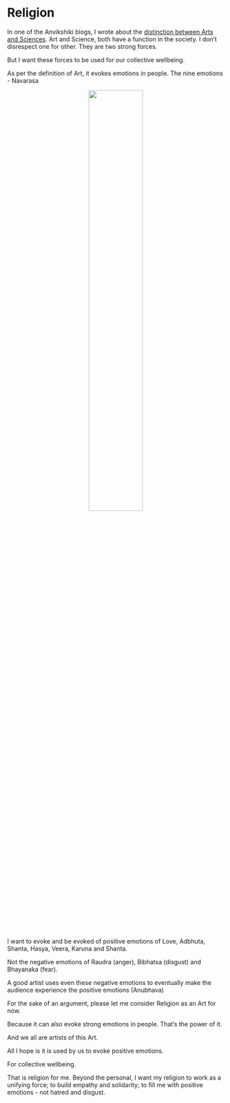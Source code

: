 # Religion

In one of the Anvikshiki blogs, I wrote about the [distinction between Arts and Sciences](https://d-saikrishna.github.io/Blogs/Anviksiki/art-science.html). Art and Science, both have a function in the society. I don’t disrespect one for other. They are two strong forces.

But I want these forces to be used for our collective wellbeing.

As per the definition of Art, it evokes emotions in people. The nine emotions - Navarasa
<div style="text-align: center"><img src="religion/navarasa.png" width="50%"/></div>

I want to evoke and be evoked of positive emotions of Love, Adbhuta, Shanta, Hasya, Veera, Karuna and Shanta.

Not the negative emotions of Raudra (anger), Bibhatsa (disgust) and Bhayanaka (fear). 

A good artist uses even these negative emotions to eventually make the audience experience the positive emotions (Anubhava)

For the sake of an argument, please let me consider Religion as an Art for now.

Because it can also evoke strong emotions in people. That’s the power of it.

And we all are artists of this Art.

All I hope is it is used by us to evoke positive emotions.

For collective wellbeing.

That is religion for me. Beyond the personal, I want my religion to work as a unifying force; to build empathy and solidarity; to fill me with positive emotions - not hatred and disgust.
